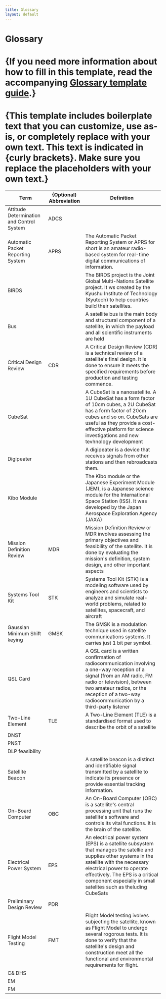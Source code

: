 ```yaml
---
title: Glossary 
layout: default
---
```


# Glossary 

# {If you need more information about how to fill in this template, read the accompanying [Glossary template guide](https://gitlab.com/tgdp/templates/-/blob/main/glossary/guide_glossary.md).}

# {This template includes boilerplate text that you can customize, use as-is, or completely replace with your own text. This text is indicated in {curly brackets}. Make sure you replace the placeholders with your own text.}

| Term | {Optional} Abbreviation | Definition 
| --- | --- | --- | 
| Attitude Determination and Control System |ADCS| |
| Automatic Packet Reporting System | APRS | The Automatic Packet Reporting System or APRS for short is an amateur radio-based system for real-time digital communications of information.
| BIRDS | |The BIRDS project is the Joint Global Multi-Nations Satellite project. It ws created by the Kyushu Institute of Technology (Kyutech) to help countries build their satellites.
| Bus | | A satellite bus is the main body and structural component of a satellite, in which the payload and all scientific instruments are held
| Critical Design Review | CDR | A Critical Design Review (CDR) is a technical review of a satellite's final design. It is done to ensure it meets the specified requirements before production and testing commence.
| CubeSat |  | A CubeSat is a nanosatellite. A 1U CubeSat has a form factor of 10cm cubes, a 2U CubeSat has a form factor of 20cm cubes and so on. CubeSats are useful as they provide a cost-effective platform for science investigations and new tevhnology development
| Digipeater | | A digipeater is a device that receives signals from other stations and then rebroadcasts them. 
| Kibo Module| | The Kibo module or the Japanese Experiment Module (JEM), is a Japanese science module for the International Space Station (ISS). It was developed by the Japan Aerospace Exploration Agency (JAXA)
| Mission Definition Review | MDR | Mission Definition Review or MDR involves assessing the primary objectives and feasibility of the satellite. It is done by evaluating the mission's definition, system design, and other important aspects
| Systems Tool Kit | STK | Systems Tool Kit (STK) is a modeling software used by engineers and scientists to analyze and simulate real-world problems, related to satellites, spacecraft, and aircraft
| Gaussian Minimum Shift keying | GMSK | The GMSK is a modulation technique used in satellite communications systems. It carries just 1 bit per symbol.   |
| QSL Card |  | A QSL card is a written confirmation of radiocommunication involving a one-way reception of a signal (from an AM radio, FM radio or television), between two amateur radios, or the reception of a two-way radiocommunication by a third-party listener   |   
| Two-Line Element | TLE | A Two-Line Element (TLE) is a standardised format used to describe the orbit of a satellite
| DNST| |
| PNST| |
| DLP feasibility |  | 
| Satellite Beacon | | A satellite beacon is a distinct and identifiable signal transmitted by a satellite to indicate its presence or provide essential tracking information.
| On-Board Computer |OBC| An On-Board Computer (OBC) is a satellite's central processing unit that runs the satellite's software and controls its vital functions. It is the brain of the satellite.
| Electrical Power System |EPS| An electrical power system (EPS) is a satellite subsystem that manages the satellie and supplies other systems in the satellite with the necessary electrical power to operate effectively. The EPS is a critical component especially in small satelites such as theluding CubeSats
| Preliminary Design Review | PDR |
| Flight Model Testing | FMT | Flight Model testing ivolves subjecting the satellite, known as Flight Model to undergo several rogorous tests. It is done to verify that the satellite's design and construction meet all the functional and environmental requirements for flight.
| C& DHS|
| EM | 
| FM |

